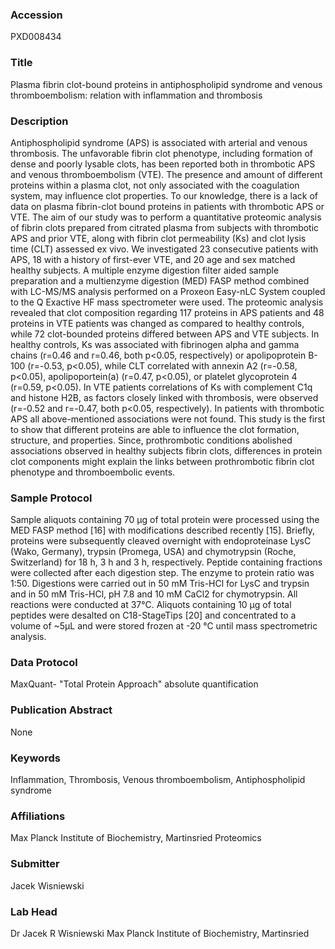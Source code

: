 ### Accession
PXD008434

### Title
Plasma fibrin clot-bound proteins in antiphospholipid syndrome and venous thromboembolism: relation with inflammation and thrombosis

### Description
Antiphospholipid syndrome (APS) is associated with arterial and venous thrombosis. The unfavorable fibrin clot phenotype, including formation of dense and poorly lysable clots, has been reported both in thrombotic APS and venous thromboembolism (VTE). The presence and amount of different proteins within a plasma clot, not only associated with the coagulation system, may influence clot properties. To our knowledge, there is a lack of data on plasma fibrin-clot bound proteins in patients with thrombotic APS or VTE. The aim of our study was to perform a quantitative proteomic analysis of fibrin clots prepared from citrated plasma from subjects with thrombotic APS and prior VTE, along with fibrin clot permeability (Ks) and clot lysis time (CLT) assessed ex vivo. We investigated 23 consecutive patients with APS, 18 with a history of first-ever VTE, and 20 age and sex matched healthy subjects. A multiple enzyme digestion filter aided sample preparation and a multienzyme digestion (MED) FASP method combined with LC-MS/MS analysis performed on a Proxeon Easy-nLC System coupled to the Q Exactive HF mass spectrometer were used. The proteomic analysis revealed that clot composition regarding 117 proteins in APS patients and 48 proteins in VTE patients was changed as compared to healthy controls, while 72 clot-bounded proteins differed between APS and VTE subjects. In healthy controls, Ks was associated with fibrinogen alpha and gamma chains (r=0.46 and r=0.46, both p<0.05, respectively) or apolipoprotein B-100 (r=-0.53, p<0.05), while CLT correlated with annexin A2 (r=-0.58, p<0.05), apolipoportein(a) (r=0.47, p<0.05), or platelet glycoprotein 4 (r=0.59, p<0.05). In VTE patients correlations of Ks with complement C1q and histone H2B, as factors closely linked with thrombosis, were observed (r=-0.52 and r=-0.47, both p<0.05, respectively). In patients with thrombotic APS all above-mentioned associations were not found. This study is the first to show that different proteins are able to influence the clot formation, structure, and properties. Since, prothrombotic conditions abolished associations observed in healthy subjects fibrin clots, differences in protein clot components might explain the links between prothrombotic fibrin clot phenotype and thromboembolic events.

### Sample Protocol
Sample aliquots containing 70 µg of total protein were processed using the MED FASP method [16] with modifications described recently [15]. Briefly, proteins were subsequently cleaved overnight with endoproteinase LysC (Wako, Germany), trypsin (Promega, USA) and chymotrypsin (Roche, Switzerland) for 18 h, 3 h and 3 h, respectively. Peptide containing fractions were collected after each digestion step. The enzyme to protein ratio was 1:50. Digestions were carried out in 50 mM Tris-HCl for LysC and trypsin and in 50 mM Tris-HCl, pH 7.8 and 10 mM CaCl2 for chymotrypsin. All reactions were conducted at 37°C. Aliquots containing 10 µg of total peptides were desalted on C18-StageTips [20] and concentrated to a volume of ~5µL and were stored frozen at -20 °C until mass spectrometric analysis.

### Data Protocol
MaxQuant- "Total Protein Approach" absolute quantification

### Publication Abstract
None

### Keywords
Inflammation, Thrombosis, Venous thromboembolism, Antiphospholipid syndrome

### Affiliations
Max Planck Institute of Biochemistry, Martinsried
Proteomics

### Submitter
Jacek Wisniewski

### Lab Head
Dr Jacek R Wisniewski
Max Planck Institute of Biochemistry, Martinsried


